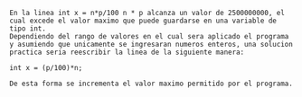 
	En la linea int x = n*p/100 n * p alcanza un valor de 2500000000, el cual excede el valor maximo que puede guardarse en una variable de tipo int. 
	Dependiendo del rango de valores en el cual sera aplicado el programa y asumiendo que unicamente se ingresaran numeros enteros, una solucion practica seria reescribir la linea de la siguiente manera:
	
	int x = (p/100)*n;
	
	De esta forma se incrementa el valor maximo permitido por el programa.